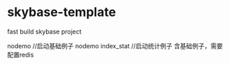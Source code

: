 # skybase-template
fast build skybase project

nodemo //启动基础例子
nodemo index_stat //启动统计例子 含基础例子，需要配置redis
